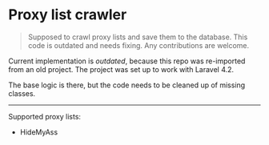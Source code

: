 
# Proxy list crawler

> Supposed to crawl proxy lists and save them to the database. This code is outdated
and needs fixing. Any contributions are welcome.

Current implementation is _outdated_, because this repo was re-imported
from an old project. The project was set up to work with Laravel 4.2.

The base logic is there, but the code needs to be cleaned up of missing classes.

-----

Supported proxy lists:
* HideMyAss 